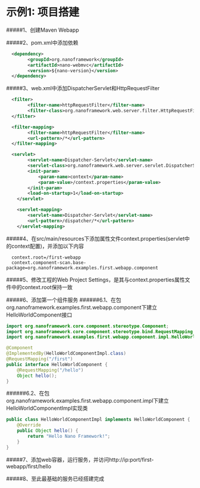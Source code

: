 示例1: 项目搭建
====

#####1、创建Maven Webapp

#####2、pom.xml中添加依赖
```xml
  <dependency>
		<groupId>org.nanoframework</groupId>
		<artifactId>nano-webmvc</artifactId>
		<version>${nano-version}</version>
  </dependency>
```

#####3、web.xml中添加DispatcherServlet和HttpRequestFilter
```xml
  <filter>
		<filter-name>httpRequestFilter</filter-name>
		<filter-class>org.nanoframework.web.server.filter.HttpRequestFilter</filter-class>
  </filter>

  <filter-mapping>
		<filter-name>httpRequestFilter</filter-name>
		<url-pattern>/*</url-pattern>
  </filter-mapping>

  <servlet>
		<servlet-name>Dispatcher-Servlet</servlet-name>
		<servlet-class>org.nanoframework.web.server.servlet.DispatcherServlet</servlet-class>
		<init-param>
			<param-name>context</param-name>
			<param-value>/context.properties</param-value>
		</init-param>
		<load-on-startup>1</load-on-startup>
	</servlet>

	<servlet-mapping>
		<servlet-name>Dispatcher-Servlet</servlet-name>
		<url-pattern>/dispatcher/*</url-pattern>
	</servlet-mapping>
```

#####4、在src/main/resources下添加属性文件context.properties(servlet中的context配置)，并添加以下内容
```properties
  context.root=/first-webapp
  context.component-scan.base-package=org.nanoframework.examples.first.webapp.component
```

#####5、修改工程的Web Project Settings，是其与context.properties属性文件中的context.root保持一致

#####6、添加第一个组件服务
######6.1、在包org.nanoframework.examples.first.webapp.component下建立HelloWorldComponent接口
```java
import org.nanoframework.core.component.stereotype.Component;
import org.nanoframework.core.component.stereotype.bind.RequestMapping;
import org.nanoframework.examples.first.webapp.component.impl.HelloWorldComponentImpl;

@Component
@ImplementedBy(HelloWorldComponentImpl.class)
@RequestMapping("/first")
public interface HelloWorldComponent {
	@RequestMapping("/hello")
	Object hello();
}
```
######6.2、在包org.nanoframework.examples.first.webapp.component.impl下建立HelloWorldComponentImpl实现类
```java
public class HelloWorldComponentImpl implements HelloWorldComponent {
	@Override
	public Object hello() {
		return "Hello Nano Framework!";
	}
}
```

#####7、添加web容器，运行服务，并访问http://ip:port/first-webapp/first/hello

#####8、至此最基础的服务已经搭建完成
